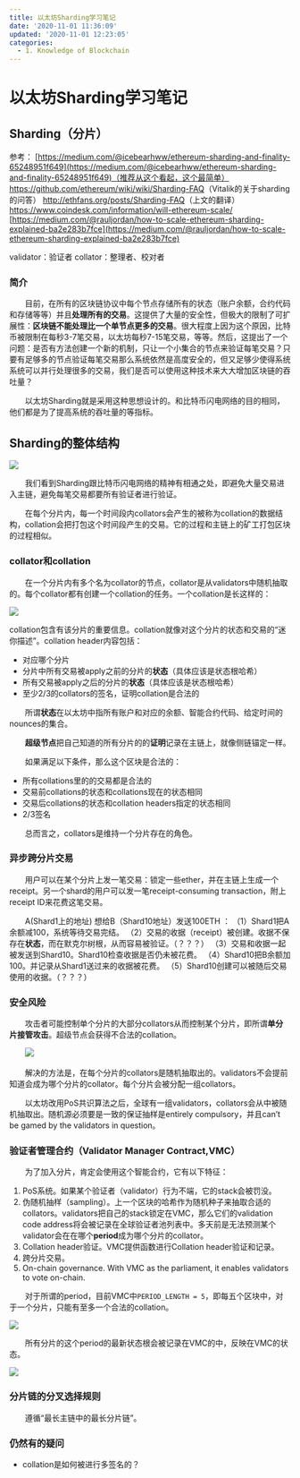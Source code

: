 ```yaml
---
title: 以太坊Sharding学习笔记
date: '2020-11-01 11:36:09'
updated: '2020-11-01 12:23:05'
categories:
  - 1. Knowledge of Blockchain
---
```

# 以太坊Sharding学习笔记

## Sharding（分片）

参考：
[https://medium.com/@icebearhww/ethereum-sharding-and-finality-65248951f649](https://medium.com/@icebearhww/ethereum-sharding-and-finality-65248951f649)（推荐从这个看起，这个最简单）
<https://github.com/ethereum/wiki/wiki/Sharding-FAQ>（Vitalik的关于sharding的问答）
<http://ethfans.org/posts/Sharding-FAQ>（上文的翻译）
<https://www.coindesk.com/information/will-ethereum-scale/>
[https://medium.com/@rauljordan/how-to-scale-ethereum-sharding-explained-ba2e283b7fce](https://medium.com/@rauljordan/how-to-scale-ethereum-sharding-explained-ba2e283b7fce)

validator：验证者
collator：整理者、校对者

### 简介

　　目前，在所有的区块链协议中每个节点存储所有的状态（账户余额，合约代码和存储等等）并且**处理所有的交易**。这提供了大量的安全性，但极大的限制了可扩展性：**区块链不能处理比一个单节点更多的交易**。很大程度上因为这个原因，比特币被限制在每秒3-7笔交易，以太坊每秒7-15笔交易，等等。然后，这提出了一个问题：是否有方法创建一个新的机制，只让一个小集合的节点来验证每笔交易？只要有足够多的节点验证每笔交易那么系统依然是高度安全的，但又足够少使得系统系统可以并行处理很多的交易，我们是否可以使用这种技术来大大增加区块链的吞吐量？

　　以太坊Sharding就是采用这种思想设计的。和比特币闪电网络的目的相同，他们都是为了提高系统的吞吐量的等指标。

## Sharding的整体结构

![](https://raw.githubusercontent.com/furrybear/res/master/img/20190302101712.png)

　　我们看到Sharding跟比特币闪电网络的精神有相通之处，即避免大量交易进入主链，避免每笔交易都要所有验证者进行验证。

　　在每个分片内，每一个时间段内collators会产生的被称为collation的数据结构，collation会把打包这个时间段产生的交易。它的过程和主链上的矿工打包区块的过程相似。

### collator和collation

　　在一个分片内有多个名为collator的节点，collator是从validators中随机抽取的。每个collator都有创建一个collation的任务。一个collation是长这样的：

![](https://raw.githubusercontent.com/furrybear/res/master/img/20190302101747.png)

collation包含有该分片的重要信息。collation就像对这个分片的状态和交易的“迷你描述”。collation header内容包括：

- 对应哪个分片
- 分片中所有交易被apply之前的分片的**状态**（具体应该是状态根哈希）
- 所有交易被apply之后的分片的**状态**（具体应该是状态根哈希）
- 至少2/3的collators的签名，证明collation是合法的

　　所谓**状态**在以太坊中指所有账户和对应的余额、智能合约代码、给定时间的nounces的集合。

　　**超级节点**把自己知道的所有分片的的**证明**记录在主链上，就像侧链锚定一样。

　　如果满足以下条件，那么这个区块是合法的：

- 所有collations里的的交易都是合法的
- 交易前collations的状态和collations现在的状态相同
- 交易后collations的状态和collation headers指定的状态相同
- 2/3签名

　　总而言之，collators是维持一个分片存在的角色。

### 异步跨分片交易

　　用户可以在某个分片上发一笔交易：锁定一些ether，并在主链上生成一个receipt。另一个shard的用户可以发一笔receipt-consuming transaction，附上receipt ID来花费这笔交易。

　　A(Shard1上的地址) 想给B（Shard10地址）发送100ETH ：
（1）Shard1把A余额减100，系统等待交易完结。
（2）交易的收据（receipt）被创建。收据不保存在**状态**，而在默克尔树根，从而容易被验证。（？？？）
（3）交易和收据一起被发送到Shard10。Shard10检查收据是否仍未被花费。
（4）Shard10把B余额加100。并记录从Shard1送过来的收据被花费。
（5）Shard10创建可以被随后交易使用的收据。（？？？）

### 安全风险

　　攻击者可能控制单个分片的大部分collators从而控制某个分片，即所谓**单分片接管攻击**。超级节点会获得不合法的collation。

　　![](https://raw.githubusercontent.com/furrybear/res/master/img/20190302101712.png)

　　解决的方法是，在每个分片的collators是随机抽取出的。validators不会提前知道会成为哪个分片的collator。每个分片会被分配一组collators。

　　以太坊改用PoS共识算法之后，全球有一组validators，collators会从中被随机抽取出。随机源必须要是一致的保证抽样是entirely compulsory，并且can’t be gamed by the validators in question。

### 验证者管理合约（Validator Manager Contract,VMC）

　　为了加入分片，肯定会使用这个智能合约，它有以下特征：

1. PoS系统。如果某个验证者（validator）行为不端，它的stack会被罚没。
2. 伪随机抽样（sampling）。上一个区块的哈希作为随机种子来抽取合适的collators。validators把自己的stack锁定在VMC，那么它们的validation code address将会被记录在全球验证者池列表中。多天前是无法预测某个validator会在在哪个**period**成为哪个分片的collator。
3. Collation header验证。VMC提供函数进行Collation header验证和记录。
4. 跨分片交易。
5. On-chain governance. With VMC as the parliament, it enables validators to vote on-chain.

　　对于所谓的period，目前VMC中`PERIOD_LENGTH = 5`，即每五个区块中，对于一个分片，只能有至多一个合法的collation。

![](https://raw.githubusercontent.com/furrybear/res/master/img/20190302101802.png)

　　所有分片的这个period的最新状态根会被记录在VMC的中，反映在VMC的状态。

![](https://raw.githubusercontent.com/furrybear/res/master/img/20190302101814.png)

### 分片链的分叉选择规则

　　遵循“最长主链中的最长分片链”。

### 仍然有的疑问

- collation是如何被进行多签名的？

　　

